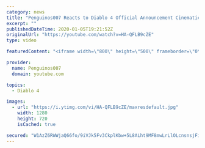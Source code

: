 ```yaml
---
category: news
title: "Penguinos007 Reacts to Diablo 4 Official Announcement Cinematic Trailer (Blizzcon 2019)"
excerpt: ""
publishedDateTime: 2020-01-05T19:21:52Z
originalUrl: "https://youtube.com/watch?v=HA-QFLB9cZE"
type: video

featuredContent: "<iframe width=\"800\" height=\"500\" frameborder=\"0\" src=\"https://www.youtube.com/embed/HA-QFLB9cZE\" allow=\"accelerometer; autoplay; encrypted-media; gyroscope; picture-in-picture\" allowfullscreen></iframe>"

provider:
  name: Penguinos007
  domain: youtube.com

topics:
  - Diablo 4

images:
  - url: "https://i.ytimg.com/vi/HA-QFLB9cZE/maxresdefault.jpg"
    width: 1280
    height: 720
    isCached: true

secured: "W1AzZ6RWWjaQ66fo/9iVJk5Fv3CkplKbw+5L8ALht9MF8mwLrLlOLcnsnsjFi0CxsAo5hXtMSzKCLMSZSunN230c60ieH7WR0XMTpPpcEOQlgBapZngBBPEXX3QLU98/UNuV6GSDwkkWl/xwKZpKa6rR9/wQPBlh7vEo5RaMXBlDkV9HFFlHVLMhOyj3U1/Gwug01VNBOWlftSB71YamLfnRjy2+LECa9lH9m86uorLJsxHSkdrwflfPhtcORnmUvnpM9PsWWoDhX3ufwGSqWWJ6kI13I6Dwbe2gTlszqkfVwgq7dQTf/PdOuUhZve/AC5LlvuyVINSvxDYsk3ut/kUa1nGW40PtgqhDgYTH8HOc0TsfGUSsGo83w9ibCwTqVFuaoQoiXIsKCJyNOtnGzzGCyyHxv00hzCFtzmcI0X+GeCBe7FQc315xGQidN5Wa;RcNUOAnMFwTWXOzwjTpLdA=="
---
```


